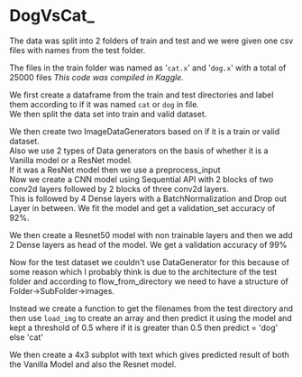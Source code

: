 # DogVsCat_

The data was split into 2 folders of train and test and we were given one csv files with names from the test folder.  

The files in the train folder was named as '`cat.x`' and '`dog.x`' with a total of 25000 files
*This code was compiled in Kaggle.*  

We first create a dataframe from the train and test directories and label them according to if it was named `cat` or `dog` in file.  
We then split the data set into train and valid dataset.  

We then create two ImageDataGenerators based on if it is a train or valid dataset.  
Also we use 2 types of Data generators on the basis of whether it is a Vanilla model or a ResNet model.  
If it was a ResNet model then we use a preprocess_input  
Now we create a CNN model using Sequential API with 2 blocks of two conv2d layers followed by 2 blocks of three conv2d layers.  
This is followed by 4 Dense layers with a BatchNormalization and Drop out Layer in between.
We fit the model and get a validation_set accuracy of 92%.

We then create a Resnet50 model with non trainable layers and then we add 2 Dense layers as head of the model. We get a validation accuracy of 99%  

Now for the test dataset we couldn't use DataGenerator for this because of some reason which I probably think is due to the architecture of the test folder and according to flow_from_directory we need to have a structure of Folder->SubFolder->images.  

Instead we create a function to get the filenames from the test directory and then use `load_img` to create an array and then predict it using the model and kept a threshold of 0.5 where if it is greater than 0.5 then predict = 'dog' else 'cat'  

We then create a 4x3 subplot with text which gives predicted result of both the Vanilla Model and also the Resnet model.

